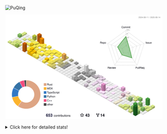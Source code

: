 ![PuQing](https://user-images.githubusercontent.com/27223114/171565019-9a56fae6-b08b-421f-99db-7e830da42371.png)

![](./profile-3d-contrib/profile-season-animate.svg)

<details>
<summary>Click here for detailed stats!</summary>

<!--START_SECTION:waka-->
![Lines of code](https://img.shields.io/badge/From%20Hello%20World%20I%27ve%20Written-2.5%20million%20lines%20of%20code-blue)

**🐱 My GitHub Data** 

> 📦 452.9 kB Used in GitHub's Storage 
 > 
> 🏆 367 Contributions in the Year 2025
 > 
> 🚫 Not Opted to Hire
 > 
> 📜 32 Public Repositories 
 > 
> 🔑 34 Private Repositories 
 > 
**I'm an Early 🐤** 

```text
🌞 Morning                895 commits         ██░░░░░░░░░░░░░░░░░░░░░░░   09.61 % 
🌆 Daytime                4014 commits        ███████████░░░░░░░░░░░░░░   43.10 % 
🌃 Evening                2280 commits        ██████░░░░░░░░░░░░░░░░░░░   24.48 % 
🌙 Night                  2125 commits        ██████░░░░░░░░░░░░░░░░░░░   22.82 % 
```


📊 **This Week I Spent My Time On** 

```text
💬 Programming Languages: 
Swift                    6 hrs 48 mins       ████████████████░░░░░░░░░   62.59 % 
TypeScript               1 hr 55 mins        ████░░░░░░░░░░░░░░░░░░░░░   17.65 % 
Other                    43 mins             ██░░░░░░░░░░░░░░░░░░░░░░░   06.61 % 
XML                      37 mins             █░░░░░░░░░░░░░░░░░░░░░░░░   05.78 % 
Git Config               20 mins             █░░░░░░░░░░░░░░░░░░░░░░░░   03.15 % 

🔥 Editors: 
VS Code                  10 hrs 53 mins      █████████████████████████   100.00 % 

💻 Operating System: 
Mac                      8 hrs 31 mins       ████████████████████░░░░░   78.38 % 
WSL                      2 hrs 9 mins        █████░░░░░░░░░░░░░░░░░░░░   19.81 % 
Linux                    11 mins             ░░░░░░░░░░░░░░░░░░░░░░░░░   01.81 % 
```


<!--END_SECTION:waka-->
</details>
